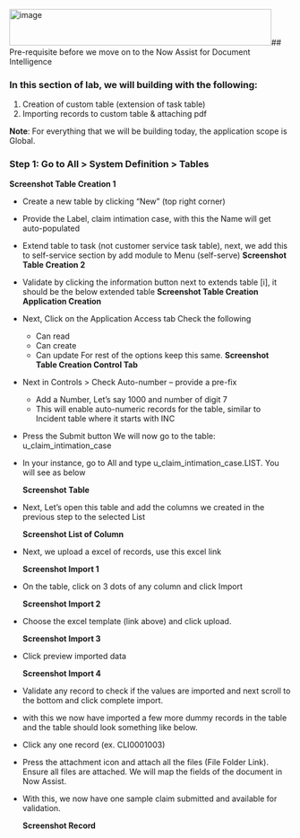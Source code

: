 <img width="468" height="65" alt="image" src="https://github.com/user-attachments/assets/e49a8aec-5159-4695-988e-d0a1d95045c3" />## Pre-requisite before we move on to the Now Assist for Document Intelligence

### In this section of lab, we will building with the following:
1. Creation of custom table (extension of task table)
2. Importing records to custom table & attaching pdf


**Note**: For everything that we will be building today, the application scope is Global.

### Step 1: Go to All > System Definition > Tables

**Screenshot Table Creation 1**

- Create a new table by clicking “New” (top right corner)
- Provide the Label, claim intimation case, with this the Name will get auto-populated
- Extend table to task (not customer service task table), next, we add this to self-service section by add module to Menu (self-serve)
**Screenshot Table Creation 2**
- Validate by clicking the information button next to extends table [i], it should be the below extended table
**Screenshot Table Creation Application Creation**
- Next, Click on the Application Access tab
  Check the following
  - Can read
  - Can create
  - Can update
  For rest of the options keep this same.
**Screenshot Table Creation Control Tab**
- Next in Controls > Check Auto-number – provide a pre-fix
  - Add a Number, Let’s say 1000 and number of digit 7
  - This will enable auto-numeric records for the table, similar to Incident table where it starts with INC

- Press the Submit button
  We will now go to the table: u_claim_intimation_case
- In your instance, go to All and type  u_claim_intimation_case.LIST. You will see as below

  **Screenshot Table**

- Next, Let’s open this table and add the columns we created in the previous step to the selected List

  **Screenshot List of Column**

- Next, we upload a excel of records, use this excel link

  **Screenshot Import 1**

- On the table, click on 3 dots of any column and click Import

  **Screenshot Import 2**

- Choose the excel template (link above) and click upload.

  **Screenshot Import 3**

- Click preview imported data

  **Screenshot Import 4**

- Validate any record to check if the values are imported and next scroll to the bottom and click complete import.

- with this we now have imported a few more dummy records in the table and the table should look something like below.

- Click any one record (ex. CLI0001003)

- Press the attachment icon and attach all the files (File Folder Link). Ensure all files are attached. We will map the fields of the document in Now Assist.

- With this, we now have one sample claim submitted and available for validation.

  **Screenshot Record**
